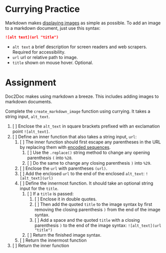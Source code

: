 # Currying Practice

Markdown makes [displaying images](https://www.markdownguide.org/basic-syntax/#images-1) as simple as possible. To add an image to a markdown document, just use this syntax:

```markdown
![alt text](url "title")
```

*   `alt text` a brief description for screen readers and web scrapers. Required for accessibility.
*   `url` url or relative path to image.
*   `title` shown on mouse hover. Optional.

# Assignment

Doc2Doc makes using markdown a breeze. This includes adding images to markdown documents.

Complete the `create_markdown_image` function using currying. It takes a string input, `alt_text`.

1.  [ ] Enclose the `alt_text` in square brackets prefixed with an exclamation point `![alt_text]`.
2.  [ ] Define an inner function that also takes a string input, `url`:
    1.  [ ] The inner function should first escape any parentheses in the URL by replacing them with [encoded sequences](https://www.w3schools.com/tags/ref_urlencode.ASP).
        1.  [ ] Use the `.replace()` string method to change any opening parenthesis `(` into `%28`.
        2.  [ ] Do the same to change any closing parenthesis `)` into `%29`.
    2.  [ ] Enclose the `url` with parentheses `(url)`.
    3.  [ ] Add the enclosed `url` to the end of the enclosed `alt_text`: `![alt_text](url)`
    4.  [ ] Define the innermost function. It should take an optional string input for the `title`.
        1.  [ ] If a `title` is passed:
            1.  [ ] Enclose it in double quotes.
            2.  [ ] Then add the quoted `title` to the image syntax by first removing the closing parenthesis `)` from the end of the image syntax.
            3.  [ ] Add a space and the quoted `title` with a closing parenthesis `)` to the end of the image syntax: `![alt_text](url "title")`
        2.  [ ] Return the finished image syntax.
    5.  [ ] Return the innermost function
3.  [ ] Return the inner function
